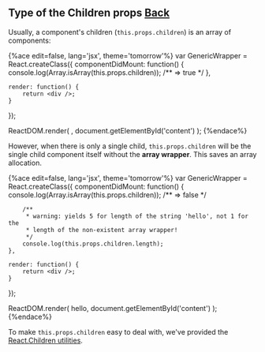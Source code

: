 ## Type of the Children props [Back](./../react.md)

Usually, a component's children (`this.props.children`) is an array of components:

{%ace edit=false, lang='jsx', theme='tomorrow'%}
var GenericWrapper = React.createClass({
    componentDidMount: function() {
        console.log(Array.isArray(this.props.children));    /** => true */
    },

    render: function() {
        return <div />;
    }
});

ReactDOM.render(
    <GenericWrapper><span/><span/><span/></GenericWrapper>,
    document.getElementById('content')
);
{%endace%}

However, when there is only a single child, `this.props.children` will be the single child component itself without the **array wrapper**. This saves an array allocation.

{%ace edit=false, lang='jsx', theme='tomorrow'%}
var GenericWrapper = React.createClass({
    componentDidMount: function() {
        console.log(Array.isArray(this.props.children));    /** => false */
        
        /**
         * warning: yields 5 for length of the string 'hello', not 1 for the
         * length of the non-existent array wrapper!
         */
        console.log(this.props.children.length);
    },
    
    render: function() {
        return <div />;
    }
});

ReactDOM.render(
    <GenericWrapper>hello</GenericWrapper>,
    document.getElementById('content')
);
{%endace%}

To make `this.props.children` easy to deal with, we've provided the [React.Children utilities](https://facebook.github.io/react/docs/top-level-api.html#react.children).
